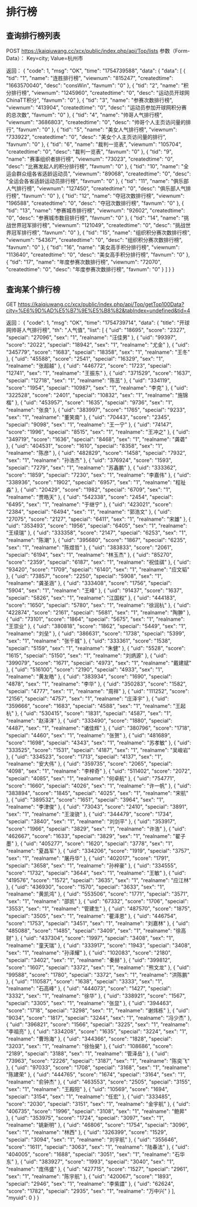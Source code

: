 # 排行榜

## 查询排行榜列表
POST
https://kaiqiuwang.cc/xcx/public/index.php/api/Top/lists
参数（Form-Data）：
Key=city; Value=杭州市

返回：
{
    "code": 1,
    "msg": "OK",
    "time": "1754739588",
    "data": {
        "data": [
            {
                "tid": "1",
                "name": "连胜排行榜",
                "viewnum": "815247",
                "createdtime": "1663570040",
                "desc": "consWin",
                "favnum": "0"
            },
            {
                "tid": "2",
                "name": "积分排行榜",
                "viewnum": "1245960",
                "createdtime": "0",
                "desc": "运动员开球网ChinaTT积分",
                "favnum": "0"
            },
            {
                "tid": "3",
                "name": "参赛次数排行榜",
                "viewnum": "413904",
                "createdtime": "0",
                "desc": "运动员参加开球网积分赛的总次数",
                "favnum": "0"
            },
            {
                "tid": "4",
                "name": "帅哥人气排行榜",
                "viewnum": "3686803",
                "createdtime": "0",
                "desc": "帅哥个人主页访问量的排行",
                "favnum": "0"
            },
            {
                "tid": "5",
                "name": "美女人气排行榜",
                "viewnum": "733922",
                "createdtime": "0",
                "desc": "美女个人主页访问量的排行",
                "favnum": "0"
            },
            {
                "tid": "6",
                "name": "裁判一览表",
                "viewnum": "105704",
                "createdtime": "0",
                "desc": "裁判一览表",
                "favnum": "0"
            },
            {
                "tid": "9",
                "name": "赛事组织者排行榜",
                "viewnum": "73023",
                "createdtime": "0",
                "desc": "比赛发起人的积分排行榜",
                "favnum": "0"
            },
            {
                "tid": "10",
                "name": "全运会群众组各省适龄运动员",
                "viewnum": "89068",
                "createdtime": "0",
                "desc": "全运会各省适龄运动员排行榜",
                "favnum": "0"
            },
            {
                "tid": "11",
                "name": "俱乐部人气排行榜",
                "viewnum": "127450",
                "createdtime": "0",
                "desc": "俱乐部人气排行榜",
                "favnum": "0"
            },
            {
                "tid": "12",
                "name": "夺冠次数排行榜",
                "viewnum": "196588",
                "createdtime": "0",
                "desc": "夺冠次数排行榜",
                "favnum": "0"
            },
            {
                "tid": "13",
                "name": "参赛城市排行榜",
                "viewnum": "92602",
                "createdtime": "0",
                "desc": "参赛城市数目排行榜",
                "favnum": "0"
            },
            {
                "tid": "14",
                "name": "挑战世界冠军排行榜",
                "viewnum": "121049",
                "createdtime": "0",
                "desc": "挑战世界冠军排行榜",
                "favnum": "0"
            },
            {
                "tid": "15",
                "name": "组织积分赛次数排行榜",
                "viewnum": "54367",
                "createdtime": "0",
                "desc": "组织积分赛次数排行榜",
                "favnum": "0"
            },
            {
                "tid": "16",
                "name": "美女高手积分排行榜",
                "viewnum": "113640",
                "createdtime": "0",
                "desc": "美女高手积分排行榜",
                "favnum": "0"
            },
            {
                "tid": "17",
                "name": "年度参赛次数排行榜",
                "viewnum": "72070",
                "createdtime": "0",
                "desc": "年度参赛次数排行榜",
                "favnum": "0"
            }
        ]
    }
}

## 查询某个排行榜
GET
https://kaiqiuwang.cc/xcx/public/index.php/api/Top/getTop100Data?city=%E6%9D%AD%E5%B7%9E%E5%B8%82&tabIndex=undefined&tid=4

返回：
{
    "code": 1,
    "msg": "OK",
    "time": "1754739714",
    "data": {
        "title": "开球网帅哥人气排行榜",
        "th": "人气值",
        "list": [
            {
                "uid": "18695",
                "score": "2327",
                "special": "27096",
                "sex": "1",
                "realname": "汪佳男"
            },
            {
                "uid": "99397",
                "score": "2022",
                "special": "18942",
                "sex": "1",
                "realname": "尤金"
            },
            {
                "uid": "345779",
                "score": "1683",
                "special": "18358",
                "sex": "1",
                "realname": "王冬"
            },
            {
                "uid": "45588",
                "score": "2541",
                "special": "16329",
                "sex": "1",
                "realname": "张超越"
            },
            {
                "uid": "446772",
                "score": "1723",
                "special": "12741",
                "sex": "1",
                "realname": "王振东"
            },
            {
                "uid": "371529",
                "score": "1637",
                "special": "12718",
                "sex": "1",
                "realname": "陈茁"
            },
            {
                "uid": "334119",
                "score": "1954",
                "special": "10987",
                "sex": "1",
                "realname": "李克"
            },
            {
                "uid": "322528",
                "score": "2401",
                "special": "10832",
                "sex": "1",
                "realname": "施锦楷"
            },
            {
                "uid": "453957",
                "score": "1635",
                "special": "9736",
                "sex": "1",
                "realname": "张良"
            },
            {
                "uid": "383997",
                "score": "1765",
                "special": "9233",
                "sex": "1",
                "realname": "董笑南"
            },
            {
                "uid": "70443",
                "score": "2345",
                "special": "9098",
                "sex": "1",
                "realname": "王一宁"
            },
            {
                "uid": "74147",
                "score": "1996",
                "special": "8515",
                "sex": "1",
                "realname": "王冲之"
            },
            {
                "uid": "349719",
                "score": "1636",
                "special": "8468",
                "sex": "1",
                "realname": "龚砻"
            },
            {
                "uid": "404531",
                "score": "1610",
                "special": "8358",
                "sex": "1",
                "realname": "陈彦"
            },
            {
                "uid": "482829",
                "score": "1458",
                "special": "7932",
                "sex": "1",
                "realname": "孙浩杰"
            },
            {
                "uid": "376924",
                "score": "1593",
                "special": "7279",
                "sex": "1",
                "realname": "苏鑫鹏"
            },
            {
                "uid": "333362",
                "score": "1859",
                "special": "7230",
                "sex": "1",
                "realname": "李嘉伟"
            },
            {
                "uid": "338936",
                "score": "1902",
                "special": "6957",
                "sex": "1",
                "realname": "程祉淼"
            },
            {
                "uid": "20429",
                "score": "1982",
                "special": "6709",
                "sex": "1",
                "realname": "贾皓天"
            },
            {
                "uid": "542338",
                "score": "2454",
                "special": "6495",
                "sex": "1",
                "realname": "于继宁"
            },
            {
                "uid": "423021",
                "score": "2384",
                "special": "6494",
                "sex": "1",
                "realname": "郭浩文"
            },
            {
                "uid": "27075",
                "score": "2127",
                "special": "6411",
                "sex": "1",
                "realname": "宋雄"
            },
            {
                "uid": "353493",
                "score": "1956",
                "special": "6405",
                "sex": "1",
                "realname": "王续瑞"
            },
            {
                "uid": "333358",
                "score": "2147",
                "special": "6253",
                "sex": "1",
                "realname": "陈潮"
            },
            {
                "uid": "395680",
                "score": "1867",
                "special": "6235",
                "sex": "1",
                "realname": "陈煜哲"
            },
            {
                "uid": "383833",
                "score": "2061",
                "special": "6194",
                "sex": "1",
                "realname": "林玉杰"
            },
            {
                "uid": "85270",
                "score": "2359",
                "special": "6187",
                "sex": "1",
                "realname": "祝佳祺"
            },
            {
                "uid": "93420",
                "score": "1709",
                "special": "6140",
                "sex": "1",
                "realname": "应文韬"
            },
            {
                "uid": "73857",
                "score": "2250",
                "special": "5908",
                "sex": "1",
                "realname": "龚圣涵"
            },
            {
                "uid": "333408",
                "score": "1756",
                "special": "5904",
                "sex": "1",
                "realname": "王峰"
            },
            {
                "uid": "91437",
                "score": "1637",
                "special": "5826",
                "sex": "1",
                "realname": "江国权"
            },
            {
                "uid": "444183",
                "score": "1650",
                "special": "5780",
                "sex": "1",
                "realname": "徐润杭"
            },
            {
                "uid": "422874",
                "score": "2161",
                "special": "5681",
                "sex": "1",
                "realname": "陶翀"
            },
            {
                "uid": "73101",
                "score": "1864",
                "special": "5675",
                "sex": "1",
                "realname": "王崇业"
            },
            {
                "uid": "380818",
                "score": "1862",
                "special": "5449",
                "sex": "1",
                "realname": "刘垒"
            },
            {
                "uid": "386631",
                "score": "1738",
                "special": "5399",
                "sex": "1",
                "realname": "张千城"
            },
            {
                "uid": "333361",
                "score": "1538",
                "special": "5159",
                "sex": "1",
                "realname": "朱健"
            },
            {
                "uid": "5528",
                "score": "1615",
                "special": "5150",
                "sex": "1",
                "realname": "刘炳源"
            },
            {
                "uid": "399079",
                "score": "1671",
                "special": "4973",
                "sex": "1",
                "realname": "戴建斌"
            },
            {
                "uid": "516100",
                "score": "2190",
                "special": "4933",
                "sex": "1",
                "realname": "黄友皓"
            },
            {
                "uid": "383934",
                "score": "1690",
                "special": "4878",
                "sex": "1",
                "realname": "李华"
            },
            {
                "uid": "350283",
                "score": "1582",
                "special": "4777",
                "sex": "1",
                "realname": "周祥"
            },
            {
                "uid": "111252",
                "score": "2156",
                "special": "4757",
                "sex": "1",
                "realname": "庄泽宇"
            },
            {
                "uid": "359666",
                "score": "1683",
                "special": "4588",
                "sex": "1",
                "realname": "王起杭"
            },
            {
                "uid": "530415",
                "score": "1831",
                "special": "4587",
                "sex": "1",
                "realname": "赵泽洋"
            },
            {
                "uid": "333490",
                "score": "1880",
                "special": "4487",
                "sex": "1",
                "realname": "诸佳辉"
            },
            {
                "uid": "380796",
                "score": "1718",
                "special": "4460",
                "sex": "1",
                "realname": "张贺"
            },
            {
                "uid": "481689",
                "score": "1698",
                "special": "4343",
                "sex": "1",
                "realname": "苏孝敏"
            },
            {
                "uid": "333525",
                "score": "1531",
                "special": "4187",
                "sex": "1",
                "realname": "吴峻岩"
            },
            {
                "uid": "334523",
                "score": "1713",
                "special": "4137",
                "sex": "1",
                "realname": "安大伟"
            },
            {
                "uid": "359735",
                "score": "2065",
                "special": "4098",
                "sex": "1",
                "realname": "李梓奇"
            },
            {
                "uid": "511402",
                "score": "2072",
                "special": "4085",
                "sex": "1",
                "realname": "何卓航"
            },
            {
                "uid": "754771",
                "score": "1660",
                "special": "4026",
                "sex": "1",
                "realname": "许一帆"
            },
            {
                "uid": "383894",
                "score": "1845",
                "special": "4025",
                "sex": "1",
                "realname": "宋航"
            },
            {
                "uid": "389532",
                "score": "1651",
                "special": "3964",
                "sex": "1",
                "realname": "李津俊"
            },
            {
                "uid": "73043",
                "score": "2410",
                "special": "3891",
                "sex": "1",
                "realname": "王浚骁"
            },
            {
                "uid": "344479",
                "score": "1734",
                "special": "3840",
                "sex": "1",
                "realname": "刘剑平"
            },
            {
                "uid": "353917",
                "score": "1966",
                "special": "3829",
                "sex": "1",
                "realname": "许浩"
            },
            {
                "uid": "462667",
                "score": "1633",
                "special": "3829",
                "sex": "1",
                "realname": "翟子墨"
            },
            {
                "uid": "405277",
                "score": "1620",
                "special": "3778",
                "sex": "1",
                "realname": "夏昌军"
            },
            {
                "uid": "334206",
                "score": "1919",
                "special": "3757",
                "sex": "1",
                "realname": "屠丹华"
            },
            {
                "uid": "402017",
                "score": "1791",
                "special": "3658",
                "sex": "1",
                "realname": "孙梓豪"
            },
            {
                "uid": "334555",
                "score": "1732",
                "special": "3644",
                "sex": "1",
                "realname": "王敏"
            },
            {
                "uid": "419576",
                "score": "1572",
                "special": "3635",
                "sex": "1",
                "realname": "应江林"
            },
            {
                "uid": "436930",
                "score": "1570",
                "special": "3633",
                "sex": "1",
                "realname": "黄凯鸿"
            },
            {
                "uid": "553506",
                "score": "1771",
                "special": "3571",
                "sex": "1",
                "realname": "邵凯"
            },
            {
                "uid": "67332",
                "score": "1706",
                "special": "3553",
                "sex": "1",
                "realname": "管建生"
            },
            {
                "uid": "487570",
                "score": "1875",
                "special": "3505",
                "sex": "1",
                "realname": "瞿泽恩"
            },
            {
                "uid": "446754",
                "score": "1753",
                "special": "3451",
                "sex": "1",
                "realname": "刘嘉林"
            },
            {
                "uid": "485088",
                "score": "1485",
                "special": "3409",
                "sex": "1",
                "realname": "徐高财"
            },
            {
                "uid": "437304",
                "score": "1997",
                "special": "3408",
                "sex": "1",
                "realname": "童天瑞"
            },
            {
                "uid": "333917",
                "score": "1943",
                "special": "3408",
                "sex": "1",
                "realname": "孙泽耀"
            },
            {
                "uid": "102083",
                "score": "2180",
                "special": "3402",
                "sex": "1",
                "realname": "秦赫"
            },
            {
                "uid": "399812",
                "score": "1607",
                "special": "3372",
                "sex": "1",
                "realname": "熊文龙"
            },
            {
                "uid": "99588",
                "score": "1780",
                "special": "3372",
                "sex": "1",
                "realname": "洪陈鹏"
            },
            {
                "uid": "110587",
                "score": "1638",
                "special": "3333",
                "sex": "1",
                "realname": "石高峰"
            },
            {
                "uid": "444073",
                "score": "1427",
                "special": "3332",
                "sex": "1",
                "realname": "徐华"
            },
            {
                "uid": "338921",
                "score": "1567",
                "special": "3305",
                "sex": "1",
                "realname": "张显"
            },
            {
                "uid": "394463",
                "score": "1718",
                "special": "3298",
                "sex": "1",
                "realname": "谢炜栋"
            },
            {
                "uid": "9034",
                "score": "1817",
                "special": "3244",
                "sex": "1",
                "realname": "冯少杰"
            },
            {
                "uid": "396821",
                "score": "1566",
                "special": "3225",
                "sex": "1",
                "realname": "李祖亮"
            },
            {
                "uid": "334208",
                "score": "1635",
                "special": "3224",
                "sex": "1",
                "realname": "曹玲海"
            },
            {
                "uid": "344366",
                "score": "1828",
                "special": "3203",
                "sex": "1",
                "realname": "徐怡昊"
            },
            {
                "uid": "108686",
                "score": "2189",
                "special": "3188",
                "sex": "1",
                "realname": "管泽岳"
            },
            {
                "uid": "73963",
                "score": "2226",
                "special": "3187",
                "sex": "1",
                "realname": "陈奕飞"
            },
            {
                "uid": "97033",
                "score": "1708",
                "special": "3168",
                "sex": "1",
                "realname": "陈建荣"
            },
            {
                "uid": "444765",
                "score": "1674",
                "special": "3164",
                "sex": "1",
                "realname": "俞钟杰"
            },
            {
                "uid": "463553",
                "score": "2505",
                "special": "3155",
                "sex": "1",
                "realname": "王殿阳"
            },
            {
                "uid": "10569",
                "score": "1694",
                "special": "3154",
                "sex": "1",
                "realname": "任宏"
            },
            {
                "uid": "333485",
                "score": "2030",
                "special": "3151",
                "sex": "1",
                "realname": "金宇航"
            },
            {
                "uid": "406735",
                "score": "1996",
                "special": "3108",
                "sex": "1",
                "realname": "鲍昇"
            },
            {
                "uid": "353975",
                "score": "1724",
                "special": "3097",
                "sex": "1",
                "realname": "姚新明"
            },
            {
                "uid": "46806",
                "score": "1754",
                "special": "3096",
                "sex": "1",
                "realname": "林西"
            },
            {
                "uid": "326399",
                "score": "1529",
                "special": "3094",
                "sex": "1",
                "realname": "刘宇航"
            },
            {
                "uid": "355646",
                "score": "1611",
                "special": "3063",
                "sex": "1",
                "realname": "陆春法"
            },
            {
                "uid": "404005",
                "score": "1688",
                "special": "3051",
                "sex": "1",
                "realname": "石华东"
            },
            {
                "uid": "383927",
                "score": "1993",
                "special": "3040",
                "sex": "1",
                "realname": "庞伟盛"
            },
            {
                "uid": "427715",
                "score": "1527",
                "special": "2961",
                "sex": "1",
                "realname": "陈宇航"
            },
            {
                "uid": "420067",
                "score": "1893",
                "special": "2946",
                "sex": "1",
                "realname": "李紫譞"
            },
            {
                "uid": "62624",
                "score": "1782",
                "special": "2935",
                "sex": "1",
                "realname": "万中兴"
            }
        ],
        "myuid": 0
    }
}